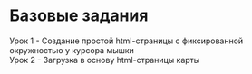 # Базовые задания
Урок 1 - Создание простой html-страницы с фиксированной окружностью у курсора мышки  
Урок 2 - Загрузка в основу html-страницы карты  